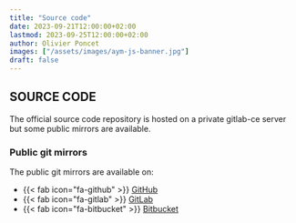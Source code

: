 ```yaml
---
title: "Source code"
date: 2023-09-21T12:00:00+02:00
lastmod: 2023-09-25T12:00:00+02:00
author: Olivier Poncet
images: ["/assets/images/aym-js-banner.jpg"]
draft: false
---
```

## SOURCE CODE

The official source code repository is hosted on a private gitlab-ce server but some public mirrors are available.

### Public git mirrors

The public git mirrors are available on:

  - {{< fab icon="fa-github"    >}} [GitHub](https://github.com/ponceto/aym-js)
  - {{< fab icon="fa-gitlab"    >}} [GitLab](https://gitlab.com/ponceto/aym-js)
  - {{< fab icon="fa-bitbucket" >}} [Bitbucket](https://bitbucket.org/ponceto/aym-js)

